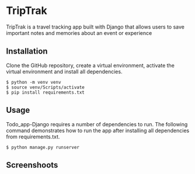 # TripTrak
TripTrak is a travel tracking app built with Django that allows users to save important notes and memories about an event or experience

## Installation

Clone the GitHub repository, create a virtual environment, activate the virtual environment and install all dependencies.

```
$ python -m venv venv
$ source venv/Scripts/activate
$ pip install requirements.txt
```

## Usage

Todo_app-Django requires a number of dependencies to run. The following command demonstrates how to run the app after installing all dependencies from requirements.txt.

```
$ python manage.py runserver
```

## Screenshoots





